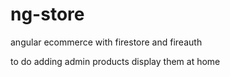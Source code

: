# ng-store
angular ecommerce with firestore and fireauth

to do 
adding admin products
display them at home
